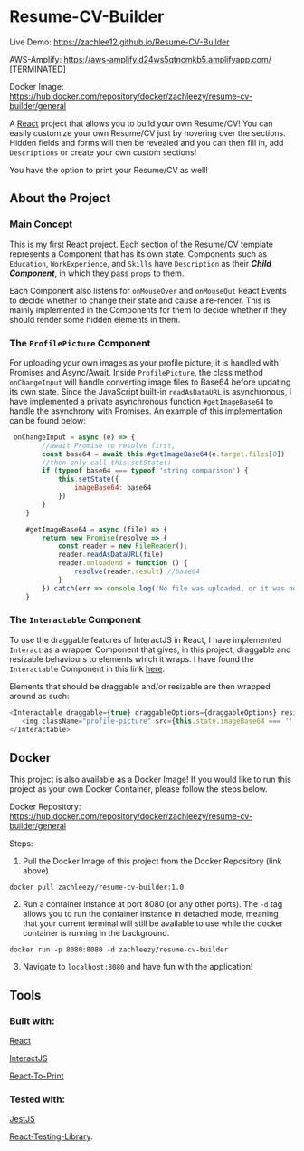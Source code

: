 # Resume-CV-Builder 
  Live Demo: https://zachlee12.github.io/Resume-CV-Builder

  AWS-Amplify: https://aws-amplify.d24ws5qtncmkb5.amplifyapp.com/ [TERMINATED]
  
  Docker Image: https://hub.docker.com/repository/docker/zachleezy/resume-cv-builder/general

A [React](https://reactjs.org/) project that allows you to build your own Resume/CV! You can easily customize your own Resume/CV just by hovering over the sections. Hidden fields and forms will then be revealed and you can then fill in, add `Descriptions` or create your own custom sections! 

You have the option to print your Resume/CV as well!

## About the Project
### Main Concept
This is my first React project. Each section of the Resume/CV template represents a Component that has its own state. Components such as `Education`, `WorkExperience`, and `Skills` have `Description` as their ***Child Component***, in which they pass `props` to them.

Each Component also listens for `onMouseOver` and `onMouseOut` React Events to decide whether to change their state and cause a re-render. This is mainly implemented in the Components for them to decide whether if they should render some hidden elements in them.

### The `ProfilePicture` Component
For uploading your own images as your profile picture, it is handled with Promises and Async/Await. Inside `ProfilePicture`, the class method `onChangeInput` will handle converting image files to Base64 before updating its own state. Since the JavaScript built-in `readAsDataURL` is asynchronous, I have implemented a private asynchronous function `#getImageBase64` to handle the asynchrony with Promises. An example of this implementation can be found below:

```javascript
 onChangeInput = async (e) => {
        //await Promise to resolve first,
        const base64 = await this.#getImageBase64(e.target.files[0])
        //then only call this.setState()
        if (typeof base64 === typeof 'string comparison') {
            this.setState({
                imageBase64: base64
            })
        }
    }

    #getImageBase64 = async (file) => {
        return new Promise(resolve => {
            const reader = new FileReader();
            reader.readAsDataURL(file)
            reader.onloadend = function () {
                resolve(reader.result) //base64
            }
        }).catch(err => console.log('No file was uploaded, or it was not an image.'))
    }

```

### The `Interactable` Component
To use the draggable features of InteractJS in React, I have implemented `Interact` as a wrapper Component that gives, in this project, draggable and resizable behaviours to elements which it wraps. I have found the `Interactable` Component in this link [here](https://codesandbox.io/s/xl4qqqn774). 

Elements that should be draggable and/or resizable are then wrapped around as such: 

```javascript
<Interactable draggable={true} draggableOptions={draggableOptions} resizable={true} resizableOptions={resizableOptions}>
   <img className="profile-picture" src={this.state.imageBase64 === '' ? PlaceholderImage : this.state.imageBase64} alt="profile" />
</Interactable>
```

## Docker
This project is also available as a Docker Image! If you would like to run this project as your own Docker Container, please follow the steps below.

  Docker Repository: https://hub.docker.com/repository/docker/zachleezy/resume-cv-builder/general

Steps:
1. Pull the Docker Image of this project from the Docker Repository (link above).

```
docker pull zachleezy/resume-cv-builder:1.0
```

2. Run a container instance at port 8080 (or any other ports). The `-d` tag allows you to run the container instance in detached mode, meaning that your current terminal will still be available to use while the docker container is running in the background.

```
docker run -p 8080:8080 -d zachleezy/resume-cv-builder
```

3. Navigate to `localhost:8080` and have fun with the application! 

## Tools
### Built with:
  [React](https://reactjs.org/) 
  
  [InteractJS](https://interactjs.io/) 
  
  [React-To-Print](https://www.npmjs.com/package/react-to-print)
  
### Tested with:
  [JestJS](https://jestjs.io/)
  
  [React-Testing-Library](https://testing-library.com/).


